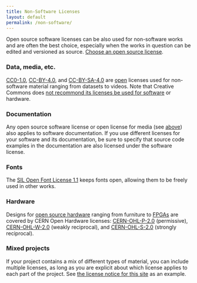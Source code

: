 ```yaml
---
title: Non-Software Licenses
layout: default
permalink: /non-software/
---
```


Open source software licenses can be also used for non-software works and are often the best choice, especially when the works in question can be edited and versioned as source. [Choose an open source license](/).

### Data, media, etc.

[CC0-1.0](/licenses/cc0-1.0/), [CC-BY-4.0](/licenses/cc-by-4.0/), and [CC-BY-SA-4.0](/licenses/cc-by-sa-4.0/) are [open](https://opendefinition.org) licenses used for non-software material ranging from datasets to videos. Note that Creative Commons does [not recommond its licenses be used for software](https://creativecommons.org/faq/#can-i-apply-a-creative-commons-license-to-software) or hardware.

### Documentation

Any open source software license or open license for media (see [above](#data-media-etc)) also applies to software documentation. If you use different licenses for your software and its documentation, be sure to specify that source code examples in the documentation are also licensed under the software license.

### Fonts

The [SIL Open Font License 1.1](/licenses/ofl-1.1/) keeps fonts open, allowing them to be freely used in other works.

### Hardware

Designs for [open source hardware](https://www.oshwa.org/definition/) ranging from furniture to [FPGAs](https://www.oshwa.org/best-practices-for-sharing-fpga-designs-2/) are covered by CERN Open Hardware licenses: [CERN-OHL-P-2.0](/licenses/cern-ohl-p-2.0/) (permissive), [CERN-OHL-W-2.0](/licenses/cern-ohl-w-2.0/) (weakly reciprocal), and [CERN-OHL-S-2.0](/licenses/cern-ohl-s-2.0/) (strongly reciprocal).

### Mixed projects

If your project contains a mix of different types of material, you can include multiple licenses, as long as you are explicit about which license applies to each part of the project. See [the license notice for this site](https://github.com/github/choosealicense.com#license) as an example.
